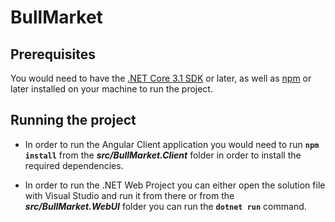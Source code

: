 # BullMarket

## Prerequisites

You would need to have the [.NET Core 3.1 SDK](https://dotnet.microsoft.com/download/dotnet/3.1) or later, as well as [npm](https://www.npmjs.com/get-npm) or later installed on your machine to run the project. 

## Running the project

- In order to run the Angular Client application you would need to run <b>`npm install`</b> from the <b><i>src/BullMarket.Client</b></i> folder in order to install the required dependencies.

- In order to run the .NET Web Project you can either open the solution file with Visual Studio and run it from there or from the <b><i>src/BullMarket.WebUI</b></i> folder you can run the <b>`dotnet run`</b> command.
